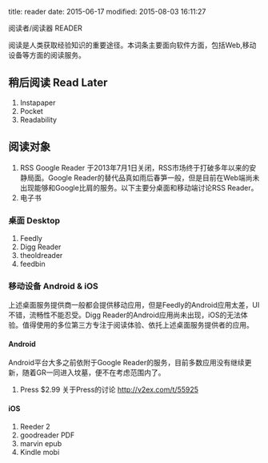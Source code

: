 title: reader
date: 2015-06-17
modified: 2015-08-03 16:11:27


阅读者/阅读器 READER

阅读是人类获取经验知识的重要途径。本词条主要面向软件方面，包括Web,移动设备等方面的阅读服务。


## 稍后阅读 Read Later
1. Instapaper
2. Pocket
3. Readability

## 阅读对象
1. RSS
Google Reader 于2013年7月1日关闭，RSS市场终于打破多年以来的安静局面。Google Reader的替代品真如雨后春笋一般，但是目前在Web端尚未出现能够和Google比肩的服务。以下主要分桌面和移动端讨论RSS Reader。
2. 电子书

### 桌面 Desktop
1. Feedly
2. Digg Reader
3. theoldreader
4. feedbin

### 移动设备 Android & iOS
上述桌面服务提供商一般都会提供移动应用，但是Feedly的Android应用太差，UI不错，流畅性不能忍受。Digg Reader的Android应用尚未出现，iOS的无法体验。值得使用的多位第三方专注于阅读体验、依托上述桌面服务提供者的应用。

#### Android
Android平台大多之前依附于Google Reader的服务，目前多数应用没有继续更新，随着GR一同进入坟墓，便不在考虑范围内了。
1. Press $2.99 关于Press的讨论 http://v2ex.com/t/55925

#### iOS
1. Reeder 2
2. goodreader PDF
3. marvin epub
4. Kindle mobi
